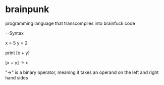 # brainpunk
programming language that transcompiles into brainfuck code

--Syntax


x = 5
y = 2

print [x + y]

[x + y] -> x

"->" is a binary operator, meaning it takes an operand on the left and right hand sides


